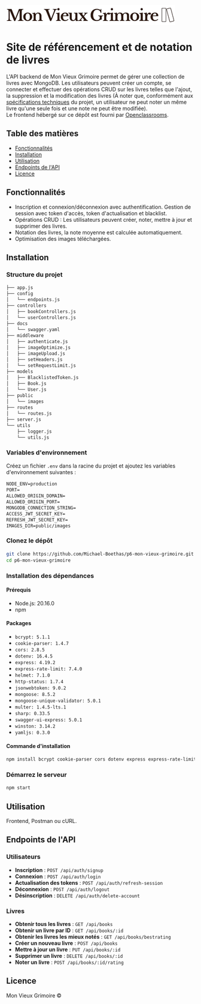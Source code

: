 ![Logo Mon Vieux Grimoire](./Logo_README.png)

# Site de référencement et de notation de livres

L'API backend de Mon Vieux Grimoire permet de gérer une collection de livres avec MongoDB. Les utilisateurs peuvent créer un compte, se connecter et effectuer des opérations CRUD sur les livres telles que l'ajout, la suppression et la modification des livres (À noter que, conformément aux [spécifications techniques](https://github.com/Michael-Boethas/p6-mon-vieux-grimoire/blob/main/Spécifications_techniques_API.pdf) du projet, un utilisateur ne peut noter un même livre qu'une seule fois et une note ne peut être modifiée).  
Le frontend hébergé sur ce dépôt est fourni par [Openclassrooms](https://openclassrooms.com/fr/).

## Table des matières

- [Fonctionnalités](#fonctionnalités)
- [Installation](#installation)
- [Utilisation](#utilisation)
- [Endpoints de l'API](#endpoints-de-lapi)
- [Licence](#licence)

## Fonctionnalités

- Inscription et connexion/déconnexion avec authentification. Gestion de session avec token d'accès, token d'actualisation et blacklist.
- Opérations CRUD : Les utilisateurs peuvent créer, noter, mettre à jour et supprimer des livres.
- Notation des livres, la note moyenne est calculée automatiquement.
- Optimisation des images téléchargées.

## Installation

### Structure du projet

```plaintext
├── app.js
├── config
│   └── endpoints.js
├── controllers
│   ├── bookControllers.js
│   └── userControllers.js
├── docs
│   └── swagger.yaml
├── middleware
│   ├── authenticate.js
│   ├── imageOptimize.js
│   ├── imageUpload.js
│   ├── setHeaders.js
│   └── setRequestLimit.js
├── models
│   ├── BlacklistedToken.js
│   ├── Book.js
│   └── User.js
├── public
│   └── images
├── routes
│   └── routes.js
├── server.js
└── utils
    ├── logger.js
    └── utils.js
```

### Variables d'environnement

Créez un fichier `.env` dans la racine du projet et ajoutez les variables d'environnement suivantes :

```plaintext
NODE_ENV=production
PORT=
ALLOWED_ORIGIN_DOMAIN=
ALLOWED_ORIGIN_PORT=
MONGODB_CONNECTION_STRING=
ACCESS_JWT_SECRET_KEY=
REFRESH_JWT_SECRET_KEY=
IMAGES_DIR=public/images
```

### Clonez le dépôt

```bash
git clone https://github.com/Michael-Boethas/p6-mon-vieux-grimoire.git
cd p6-mon-vieux-grimoire
```

### Installation des dépendances

#### Prérequis

- Node.js: 20.16.0
- npm

#### Packages

- `bcrypt: 5.1.1`
- `cookie-parser: 1.4.7`
- `cors: 2.8.5`
- `dotenv: 16.4.5`
- `express: 4.19.2`
- `express-rate-limit: 7.4.0`
- `helmet: 7.1.0`
- `http-status: 1.7.4`
- `jsonwebtoken: 9.0.2`
- `mongoose: 8.5.2`
- `mongoose-unique-validator: 5.0.1`
- `multer: 1.4.5-lts.1`
- `sharp: 0.33.5`
- `swagger-ui-express: 5.0.1`
- `winston: 3.14.2`
- `yamljs: 0.3.0`

#### Commande d'installation

```bash
npm install bcrypt cookie-parser cors dotenv express express-rate-limit helmet http-status jsonwebtoken mongoose mongoose-unique-validator multer sharp swagger-ui-express winston yamljs
```

### Démarrez le serveur

```bash
npm start
```

## Utilisation

Frontend, Postman ou cURL.

## Endpoints de l'API

### Utilisateurs

- **Inscription** : `POST /api/auth/signup`
- **Connexion** : `POST /api/auth/login`
- **Actualisation des tokens** : `POST /api/auth/refresh-session`
- **Déconnexion** : `POST /api/auth/logout`
- **Désinscription** : `DELETE /api/auth/delete-account`

### Livres

- **Obtenir tous les livres** : `GET /api/books`
- **Obtenir un livre par ID** : `GET /api/books/:id`
- **Obtenir les livres les mieux notés** : `GET /api/books/bestrating`
- **Créer un nouveau livre** : `POST /api/books`
- **Mettre à jour un livre** : `PUT /api/books/:id`
- **Supprimer un livre** : `DELETE /api/books/:id`
- **Noter un livre** : `POST /api/books/:id/rating`

## Licence

Mon Vieux Grimoire ©
